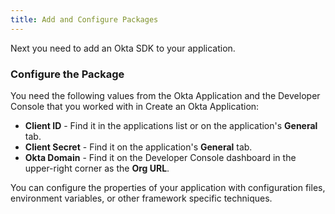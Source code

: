 ```yaml
---
title: Add and Configure Packages
---
```

Next you need to add an Okta SDK to your application.

<StackSelector snippet="addconfigpkg"/>

### Configure the Package

You need the following values from the Okta Application and the Developer Console that you worked with in <GuideLink link="../create-okta-application">Create an Okta Application</GuideLink>:

* **Client ID** - Find it in the applications list or on the application's **General** tab.
* **Client Secret** - Find it on the application's **General** tab.
* **Okta Domain** - Find it on the Developer Console dashboard in the upper-right corner as the **Org URL**. 

You can configure the properties of your application with configuration files, environment variables, or other framework specific techniques. 

<StackSelector snippet="configmid"/>

<NextSectionLink/>
